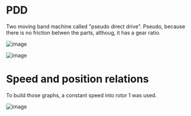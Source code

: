 # PDD

Two moving band machine called "pseudo direct drive". Pseudo, because there is no friction betwen
the parts, althoug, it has a gear ratio.

![image](https://user-images.githubusercontent.com/32344294/57975686-1f67bb00-79a4-11e9-9b81-03180db9aa59.png)

![image](https://user-images.githubusercontent.com/32344294/58260213-6d861100-7d4c-11e9-8d5f-bc7e945838cd.png)


# Speed and position relations
To build those graphs, a constant speed into rotor 1 was used.

![image](https://user-images.githubusercontent.com/32344294/58134336-e8401680-7bfc-11e9-8947-73f44a30416a.png)
